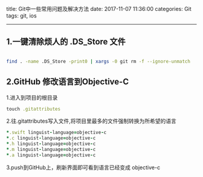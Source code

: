 title: Git中一些常用问题及解决方法
date: 2017-11-07 11:36:00
categories: Git
tags: git, ios

---

## 1.一键清除烦人的 .DS_Store 文件

```bash

find . -name .DS_Store -print0 | xargs -0 git rm -f --ignore-unmatch

```

<!--more-->


## 2.GitHub 修改语言到Objective-C

1.进入到项目的根目录
```ruby
touch .gitattributes
```

2.往.gitattributes写入文件,将项目里最多的文件强制转换为所希望的语言


```ruby
*.swift linguist-language=objective-c
*.c linguist-language=objective-c
*.h linguist-language=objective-c
*.m linguist-language=objective-c
*.a linguist-language=objective-c

```

3.push到GitHub上，刷新界面即可看到语言已经变成 objective-c